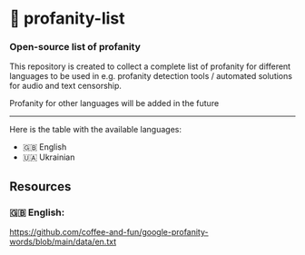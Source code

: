 # 🤬 profanity-list

### Open-source list of profanity

This repository is created to collect a complete list of profanity for different languages ​​to be used in e.g. profanity detection tools / automated solutions for audio and text censorship.

Profanity for other languages ​​will be added in the future

---

Here is the table with the available languages:

- 🇬🇧 English
- 🇺🇦 Ukrainian

## Resources

### 🇬🇧 English:

https://github.com/coffee-and-fun/google-profanity-words/blob/main/data/en.txt
